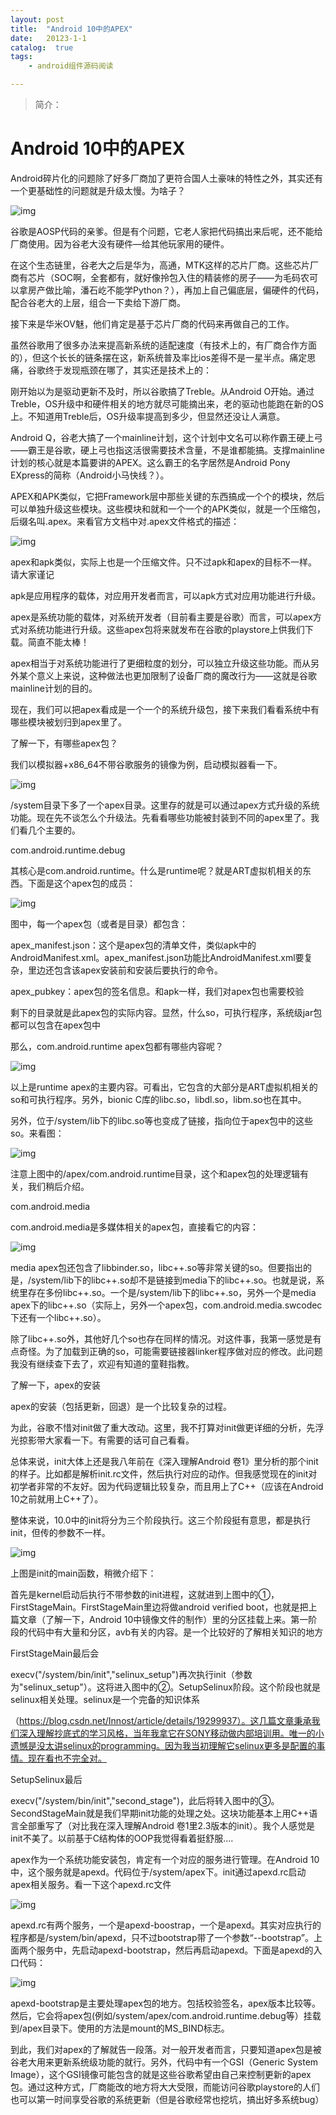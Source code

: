 ```yaml
---
layout: post
title:  "Android 10中的APEX"
date:   20123-1-1
catalog:  true
tags:
    - android组件源码阅读 

---
```


> 简介：

# Android 10中的APEX

Android碎片化的问题除了好多厂商加了更符合国人土豪味的特性之外，其实还有一个更基础性的问题就是升级太慢。为啥子？

 ![img](https://imgconvert.csdnimg.cn/aHR0cHM6Ly9tbWJpei5xcGljLmNuL3N6X21tYml6X3BuZy9LeUJpYTNZZ3N5aGY3dWE2M3hNaWI4ckdYNlpoV3BpYUlyME1HOWgxWEt4Wmh0Y2RXYUlQR3Voa3o0R0tpYWlhNUk0cXppY2tKMXNaaWNTZGZoamd0T3RNSDY0b2cvNjQw?x-oss-process=image/format,png) 

谷歌是AOSP代码的亲爹。但是有个问题，它老人家把代码搞出来后呢，还不能给厂商使用。因为谷老大没有硬件—给其他玩家用的硬件。

在这个生态链里，谷老大之后是华为，高通，MTK这样的芯片厂商。这些芯片厂商有芯片（SOC啊，全套都有，就好像拎包入住的精装修的房子——为毛码农可以拿房产做比喻，潘石屹不能学Python？），再加上自己偏底层，偏硬件的代码，配合谷老大的上层，组合一下卖给下游厂商。

接下来是华米OV魅，他们肯定是基于芯片厂商的代码来再做自己的工作。

虽然谷歌用了很多办法来提高新系统的适配速度（有技术上的，有厂商合作方面的），但这个长长的链条摆在这，新系统普及率比ios差得不是一星半点。痛定思痛，谷歌终于发现瓶颈在哪了，其实还是技术上的：

刚开始以为是驱动更新不及时，所以谷歌搞了Treble。从Android O开始。通过Treble，OS升级中和硬件相关的地方就尽可能摘出来，老的驱动也能跑在新的OS上。不知道用Treble后，OS升级率提高到多少，但显然还没让人满意。

Android Q，谷老大搞了一个mainline计划，这个计划中文名可以称作霸王硬上弓——霸王是谷歌，硬上弓也指这活很需要技术含量，不是谁都能搞。支撑mainline计划的核心就是本篇要讲的APEX。这么霸王的名字居然是Android Pony EXpress的简称（Android小马快线？）。

APEX和APK类似，它把Framework层中那些关键的东西搞成一个个的模块，然后可以单独升级这些模块。这些模块和就和一个一个的APK类似，就是一个压缩包，后缀名叫.apex。来看官方文档中对.apex文件格式的描述：

 ![img](https://imgconvert.csdnimg.cn/aHR0cHM6Ly9tbWJpei5xcGljLmNuL3N6X21tYml6X3BuZy9LeUJpYTNZZ3N5aGY3dWE2M3hNaWI4ckdYNlpoV3BpYUlyMEtERG9kbnBBRW1xeHFTWkhHQTFxSHFuRUJQY0VwaWNER2RleEJHTlVnUFZxQngxaWFxbXJTaHJ3LzY0MA?x-oss-process=image/format,png) 

apex和apk类似，实际上也是一个压缩文件。只不过apk和apex的目标不一样。请大家谨记

apk是应用程序的载体，对应用开发者而言，可以apk方式对应用功能进行升级。

apex是系统功能的载体，对系统开发者（目前看主要是谷歌）而言，可以apex方式对系统功能进行升级。这些apex包将来就发布在谷歌的playstore上供我们下载。简直不能太棒！

apex相当于对系统功能进行了更细粒度的划分，可以独立升级这些功能。而从另外某个意义上来说，这种做法也更加限制了设备厂商的魔改行为——这就是谷歌mainline计划的目的。

现在，我们可以把apex看成是一个一个的系统升级包，接下来我们看看系统中有哪些模块被划归到apex里了。

了解一下，有哪些apex包？

我们以模拟器+x86_64不带谷歌服务的镜像为例，启动模拟器看一下。

 ![img](https://imgconvert.csdnimg.cn/aHR0cHM6Ly9tbWJpei5xcGljLmNuL3N6X21tYml6X3BuZy9LeUJpYTNZZ3N5aGVmUzlTOHE2UVV2UG5ad0U0S2t6dDNvSG5DNnB3WFppYzJHM21JUG16T0NmVnBveHlZc2xPb3NXRGljcTJZd1NZd0YzdDVvSEVGYUt4QS82NDA?x-oss-process=image/format,png) 

/system目录下多了一个apex目录。这里存的就是可以通过apex方式升级的系统功能。现在先不谈怎么个升级法。先看看哪些功能被封装到不同的apex里了。我们看几个主要的。

com.android.runtime.debug

其核心是com.android.runtime。什么是runtime呢？就是ART虚拟机相关的东西。下面是这个apex包的成员：

 ![img](https://imgconvert.csdnimg.cn/aHR0cHM6Ly9tbWJpei5xcGljLmNuL3N6X21tYml6X3BuZy9LeUJpYTNZZ3N5aGVmUzlTOHE2UVV2UG5ad0U0S2t6dDNDN1pEZnZYMEdEeE83UHM1ZVN2MVRJWnJ3OWZYSHpTM004ZklWdjZIMklLQWxwQXRrVmFFTXcvNjQw?x-oss-process=image/format,png) 

图中，每一个apex包（或者是目录）都包含：

apex_manifest.json：这个是apex包的清单文件，类似apk中的AndroidManifest.xml。apex_manifest.json功能比AndroidManifest.xml要复杂，里边还包含该apex安装前和安装后要执行的命令。

apex_pubkey：apex包的签名信息。和apk一样，我们对apex包也需要校验

剩下的目录就是此apex包的实际内容。显然，什么so，可执行程序，系统级jar包都可以包含在apex包中

那么，com.android.runtime apex包都有哪些内容呢？

 ![img](https://imgconvert.csdnimg.cn/aHR0cHM6Ly9tbWJpei5xcGljLmNuL3N6X21tYml6X3BuZy9LeUJpYTNZZ3N5aGVmUzlTOHE2UVV2UG5ad0U0S2t6dDNmbERjUFhjUVcxOWc5NUd2dDB2bnZITXlRQlhIak5xdEtpYzF1VTZ3ZjF6M2ljaWI2OGtkdjRWaEEvNjQw?x-oss-process=image/format,png) 

以上是runtime apex的主要内容。可看出，它包含的大部分是ART虚拟机相关的so和可执行程序。另外，bionic C库的libc.so，libdl.so，libm.so也在其中。

另外，位于/system/lib下的libc.so等也变成了链接，指向位于apex包中的这些so。来看图：

 ![img](https://imgconvert.csdnimg.cn/aHR0cHM6Ly9tbWJpei5xcGljLmNuL3N6X21tYml6X3BuZy9LeUJpYTNZZ3N5aGVmUzlTOHE2UVV2UG5ad0U0S2t6dDNoSHoyS1ptM2tnc2FuVTdQRWtlSVphcm5UZ3owTHNnZlhiSUhteVF1U2JXWkhxMlUxQ2RqSFEvNjQw?x-oss-process=image/format,png) 

注意上图中的/apex/com.android.runtime目录，这个和apex包的处理逻辑有关，我们稍后介绍。

com.android.media

com.android.media是多媒体相关的apex包，直接看它的内容：

 ![img](https://imgconvert.csdnimg.cn/aHR0cHM6Ly9tbWJpei5xcGljLmNuL3N6X21tYml6X3BuZy9LeUJpYTNZZ3N5aGVmUzlTOHE2UVV2UG5ad0U0S2t6dDM4MFl6dFNjM3N0em1pY2paSHRIN2ZCZTIzQm1aYjZaNmRsZXdpY2RBaFk5cDJTSkNWVGhMVTBxUS82NDA?x-oss-process=image/format,png) 

media apex包还包含了libbinder.so，libc++.so等非常关键的so。但要指出的是，/system/lib下的libc++.so却不是链接到media下的libc++.so。也就是说，系统里存在多份libc++.so。一个是/system/lib下的libc++.so，另外一个是media apex下的libc++.so（实际上，另外一个apex包，com.android.media.swcodec下还有一个libc++.so）。

除了libc++.so外，其他好几个so也存在同样的情况。对这件事，我第一感觉是有点奇怪。为了加载到正确的so，可能需要链接器linker程序做对应的修改。此问题我没有继续查下去了，欢迎有知道的童鞋指教。

了解一下，apex的安装

apex的安装（包括更新，回退）是一个比较复杂的过程。

为此，谷歌不惜对init做了重大改动。这里，我不打算对init做更详细的分析，先浮光掠影带大家看一下。有需要的话可自己看看。

总体来说，init大体上还是我八年前在《深入理解Android 卷1》里分析的那个init的样子。比如都是解析init.rc文件，然后执行对应的动作。但我感觉现在的init对初学者非常的不友好。因为代码逻辑比较复杂，而且用上了C++（应该在Android 10之前就用上C++了）。

整体来说，10.0中的init将分为三个阶段执行。这三个阶段挺有意思，都是执行init，但传的参数不一样。

 ![img](https://imgconvert.csdnimg.cn/aHR0cHM6Ly9tbWJpei5xcGljLmNuL3N6X21tYml6X3BuZy9LeUJpYTNZZ3N5aGYyaWMwZVR2STAxRjg3dmpHUWNpY3VLYWM1Q003Ykx3MzJDM1Z1UjJQVm12UmVXUnB4SXdtMlZJQ2NadWljREo0cmY3S1lxZlQ1TEJFMWcvNjQw?x-oss-process=image/format,png) 

上图是init的main函数，稍微介绍下：

首先是kernel启动后执行不带参数的init进程，这就进到上图中的①，FirstStageMain。FirstStageMain里边将做android verified boot，也就是把上篇文章（了解一下，Android 10中镜像文件的制作）里的分区挂载上来。第一阶段的代码中有大量和分区，avb有关的内容。是一个比较好的了解相关知识的地方

FirstStageMain最后会

execv("/system/bin/init","selinux_setup")再次执行init（参数为"selinux_setup"）。这将进入图中的②。SetupSelinux阶段。这个阶段也就是selinux相关处理。selinux是一个完备的知识体系

（https://blog.csdn.net/Innost/article/details/19299937）。这几篇文章秉承我们深入理解抄底式的学习风格，当年我拿它在SONY移动做内部培训用。唯一的小遗憾是没太讲selinux的programming。因为我当初理解它selinux更多是配置的事情。现在看也不完全对。

SetupSelinux最后

execv("/system/bin/init","second_stage")，此后将转入图中的③。SecondStageMain就是我们早期init功能的处理之处。这块功能基本上用C++语言全部重写了（对比我在深入理解Android 卷1里2.3版本的init）。我个人感觉是init不美了。以前基于C结构体的OOP我觉得看着挺舒服....

apex作为一个系统功能安装包，肯定有一个对应的服务进行管理。在Android 10中，这个服务就是apexd。代码位于/system/apex下。init通过apexd.rc启动apex相关服务。看一下这个apexd.rc文件

 ![img](https://imgconvert.csdnimg.cn/aHR0cHM6Ly9tbWJpei5xcGljLmNuL3N6X21tYml6X3BuZy9LeUJpYTNZZ3N5aGYyaWMwZVR2STAxRjg3dmpHUWNpY3VLYXM4b01ycVZXb0tLNTlpYVdpYlZLUmtBUEJ1NThoRGNLRWtXOVcxMnlXRk5DelpOVUxtaWFqVU9Xdy82NDA?x-oss-process=image/format,png) 

apexd.rc有两个服务，一个是apexd-boostrap，一个是apexd。其实对应执行的程序都是/system/bin/apexd，只不过bootstrap带了一个参数“--bootstrap”。上面两个服务中，先启动apexd-bootstrap，然后再启动apexd。下面是apexd的入口代码：

 ![img](https://imgconvert.csdnimg.cn/aHR0cHM6Ly9tbWJpei5xcGljLmNuL3N6X21tYml6X3BuZy9LeUJpYTNZZ3N5aGYyaWMwZVR2STAxRjg3dmpHUWNpY3VLYVZhSlhQaHNBUVR6c29LWUx2Y1hxMmlhZjlrbkE5SXJIeDJIa0VsZjdEWWZDZWZBaWJRV3BFYmZ3LzY0MA?x-oss-process=image/format,png) 

apexd-bootstrap是主要处理apex包的地方。包括校验签名，apex版本比较等。然后，它会将apex包(例如/system/apex/com.android.runtime.debug等）挂载到/apex目录下。使用的方法是mount的MS_BIND标志。

到此，我们对apex的了解就告一段落。对一般开发者而言，只要知道apex包是被谷老大用来更新系统级功能的就行。另外，代码中有一个GSI（Generic System Image），这个GSI镜像可能包含的就是这些谷歌希望由自己来控制更新的apex包。通过这种方式，厂商能改的地方将大大受限，而能访问谷歌playstore的人们也可以第一时间享受谷歌的系统更新（但是谷歌经常也挖坑，搞出好多系统bug）